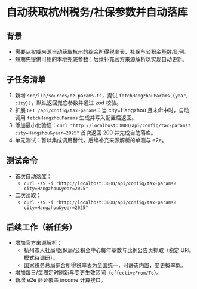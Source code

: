 # 自动获取杭州税务/社保参数并自动落库

## 背景

- 需要从权威来源自动获取杭州的综合所得税率表、社保与公积金基数/比例。
- 短期先提供可用的本地兜底参数；后续补充官方来源解析以实现自动更新。

## 子任务清单

1. 新增 `src/lib/sources/hz-params.ts`，提供 `fetchHangzhouParams({year, city})`，默认返回兜底参数并通过 zod 校验。
2. 扩展 `GET /api/config/tax-params`：当 city=Hangzhou 且未命中时，自动调用 `fetchHangzhouParams` 生成并写入配置后返回。
3. 添加最小化验证：`curl "http://localhost:3000/api/config/tax-params?city=Hangzhou&year=2025"` 首次返回 200 并完成自助落库。
4. 单元测试：暂以集成调用替代，后续补充来源解析的单测与 e2e。

## 测试命令

- 首次自动落库：
  - `curl -sS -i "http://localhost:3000/api/config/tax-params?city=Hangzhou&year=2025"`
- 二次读取：
  - `curl -sS -i "http://localhost:3000/api/config/tax-params?city=Hangzhou&year=2025"`

## 后续工作（新任务）

- 增加官方来源解析：
  - 杭州市人社局/医保局/公积金中心每年基数与比例公告页抓取（稳定 URL 模式待调研）。
  - 国家税务总局综合所得税率表为全国统一，可静态内置，变更概率低。
- 增加每日/每周定时刷新与变更生效区间（`effectiveFrom/To`）。
- 新增 e2e 验证覆盖 income 计算接口。
